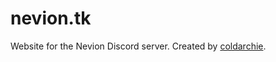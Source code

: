 # nevion.tk
Website for the Nevion Discord server. Created by [coldarchie](https://coldarchie.xyz).

